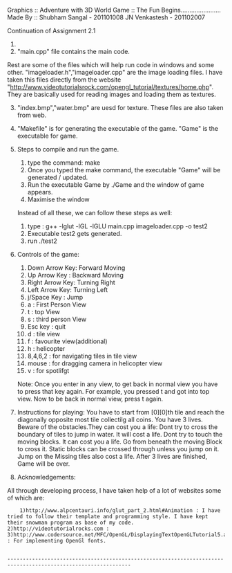 
Graphics :: Adventure with 3D World
Game     :: The Fun Begins.......................
Made By  :: Shubham Sangal - 201101008 JN Venkastesh - 201102007


Continuation of Assignment 2.1

1. 
2. "main.cpp" file contains the main code. 
   
Rest are some of the files which will help run code in windows and some other.
"imageloader.h","imageloader.cpp" are the image loading files. I have taken this files directly from the website                        "http://www.videotutorialsrock.com/opengl_tutorial/textures/home.php". They are basically used for reading images and loading them as textures.

3. "index.bmp","water.bmp" are  uesd for texture. These files are also taken from web.

4. "Makefile" is for generating the executable of the game. "Game" is the executable for game.

5. Steps to compile and run the game.

	1) type the command: make
	2) Once you typed the make command, the executable "Game" will be generated / updated.
	3) Run the executable Game by ./Game and the window of game appears.
	4) Maximise the window
	
	Instead of all these, we can follow these steps as well:
	1) type : g++ -lglut -lGL -lGLU main.cpp imageloader.cpp -o test2
	2) Executable test2 gets generated.
	3) run ./test2

5. Controls of the game:
	1) Down Arrow Key: Forward Moving
	2) Up Arrow Key  : Backward Moving
	3) Right Arrow Key: Turning Right
	4) Left Arrow Key: Turning Left
	5) j/Space Key   : Jump
	6) a             : First Person View
	7) t             : top View
	8) s             : third person View
	9) Esc key       : quit
	10) d            : tile view
	11) f            : favourite view(additional)
	12) h            : helicopter
	13) 8,4,6,2      : for navigating tiles in tile view
	14) mouse        : for dragging camera in helicopter view
	15) v		 : for spotlifgt

	Note: Once you enter in any view, to get back in normal view you have to press that key again. For example, you pressed t and got into top view. Now to be back in normal view, press t again.


6. Instructions for playing: 
You have to start from [0][0]th tile and reach the diagonally opposite most tile collectilg all coins. You have 3 lives.
Beware of the obstacles.They can cost you a life:
	Dont try to cross the boundary of tiles to jump in water. It will cost a life.
	Dont try to touch the moving blocks. It can cost you a life.
	Go from beneath the moving Block to cross it.
	Static blocks can be crossed through unless you jump on it.
	Jump on the Missing tiles also cost a life.
	After 3 lives are finished, Game will be over.


7. Acknowledgements:

All through developing process, I have taken help of a lot of websites some of which are:

        1)http://www.alpcentauri.info/glut_part_2.html#Animation : I have tried to follow their template and programming style. I have kept their snowman program as base of my code.
	2)http://videotutorialrocks.com : 
	3)http://www.codersource.net/MFC/OpenGL/DisplayingTextOpenGLTutorial5.aspx : For implementing OpenGl fonts.


	--------------------------------------------------------------------------------------------------------------

